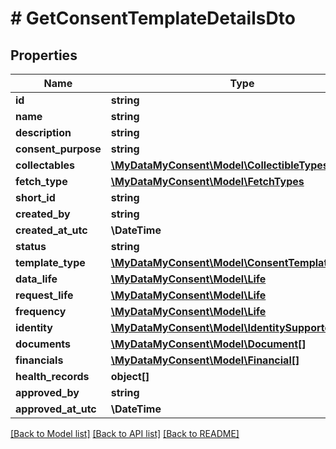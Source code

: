 # # GetConsentTemplateDetailsDto

## Properties

Name | Type | Description | Notes
------------ | ------------- | ------------- | -------------
**id** | **string** |  | [optional]
**name** | **string** |  | [optional]
**description** | **string** |  | [optional]
**consent_purpose** | **string** |  | [optional]
**collectables** | [**\MyDataMyConsent\Model\CollectibleTypes[]**](CollectibleTypes.md) |  | [optional]
**fetch_type** | [**\MyDataMyConsent\Model\FetchTypes**](FetchTypes.md) |  | [optional]
**short_id** | **string** |  | [optional]
**created_by** | **string** |  | [optional]
**created_at_utc** | **\DateTime** |  | [optional]
**status** | **string** |  | [optional]
**template_type** | [**\MyDataMyConsent\Model\ConsentTemplateTypes**](ConsentTemplateTypes.md) |  | [optional]
**data_life** | [**\MyDataMyConsent\Model\Life**](Life.md) |  | [optional]
**request_life** | [**\MyDataMyConsent\Model\Life**](Life.md) |  | [optional]
**frequency** | [**\MyDataMyConsent\Model\Life**](Life.md) |  | [optional]
**identity** | [**\MyDataMyConsent\Model\IdentitySupportedFields[]**](IdentitySupportedFields.md) |  | [optional]
**documents** | [**\MyDataMyConsent\Model\Document[]**](Document.md) |  | [optional]
**financials** | [**\MyDataMyConsent\Model\Financial[]**](Financial.md) |  | [optional]
**health_records** | **object[]** |  | [optional]
**approved_by** | **string** |  | [optional]
**approved_at_utc** | **\DateTime** |  | [optional]

[[Back to Model list]](../../README.md#models) [[Back to API list]](../../README.md#endpoints) [[Back to README]](../../README.md)
